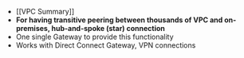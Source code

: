- [[VPC Summary]]
- **For having transitive peering between thousands of VPC and on-premises, hub-and-spoke (star) connection**
- One single Gateway to provide this functionality
- Works with Direct Connect Gateway, VPN connections